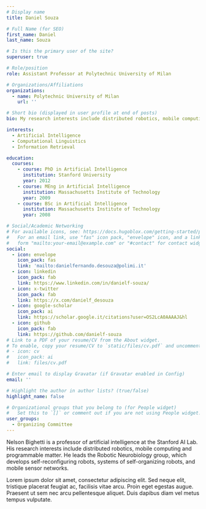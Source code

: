 ```yaml
---
# Display name
title: Daniel Souza

# Full Name (for SEO)
first_name: Daniel
last_name: Souza

# Is this the primary user of the site?
superuser: true

# Role/position
role: Assistant Professor at Polytechnic University of Milan

# Organizations/Affiliations
organizations:
  - name: Polytechnic University of Milan
    url: ''

# Short bio (displayed in user profile at end of posts)
bio: My research interests include distributed robotics, mobile computing and programmable matter.

interests:
  - Artificial Intelligence
  - Computational Linguistics
  - Information Retrieval

education:
  courses:
    - course: PhD in Artificial Intelligence
      institution: Stanford University
      year: 2012
    - course: MEng in Artificial Intelligence
      institution: Massachusetts Institute of Technology
      year: 2009
    - course: BSc in Artificial Intelligence
      institution: Massachusetts Institute of Technology
      year: 2008

# Social/Academic Networking
# For available icons, see: https://docs.hugoblox.com/getting-started/page-builder/#icons
#   For an email link, use "fas" icon pack, "envelope" icon, and a link in the
#   form "mailto:your-email@example.com" or "#contact" for contact widget.
social:
  - icon: envelope
    icon_pack: fas
    link: 'mailto:danielfernando.desouza@polimi.it'
  - icon: linkedin
    icon_pack: fab
    link: https://www.linkedin.com/in/danielf-souza/
  - icon: x-twitter
    icon_pack: fab
    link: https://x.com/danielf_desouza
  - icon: google-scholar
    icon_pack: ai
    link: https://scholar.google.it/citations?user=OS2LcA0AAAAJ&hl
  - icon: github
    icon_pack: fab
    link: https://github.com/danielf-souza
# Link to a PDF of your resume/CV from the About widget.
# To enable, copy your resume/CV to `static/files/cv.pdf` and uncomment the lines below.
# - icon: cv
#   icon_pack: ai
#   link: files/cv.pdf

# Enter email to display Gravatar (if Gravatar enabled in Config)
email: ''

# Highlight the author in author lists? (true/false)
highlight_name: false

# Organizational groups that you belong to (for People widget)
#   Set this to `[]` or comment out if you are not using People widget.
user_groups:
  - Organizing Committee
---
```


Nelson Bighetti is a professor of artificial intelligence at the Stanford AI Lab. His research interests include distributed robotics, mobile computing and programmable matter. He leads the Robotic Neurobiology group, which develops self-reconfiguring robots, systems of self-organizing robots, and mobile sensor networks.

Lorem ipsum dolor sit amet, consectetur adipiscing elit. Sed neque elit, tristique placerat feugiat ac, facilisis vitae arcu. Proin eget egestas augue. Praesent ut sem nec arcu pellentesque aliquet. Duis dapibus diam vel metus tempus vulputate.
